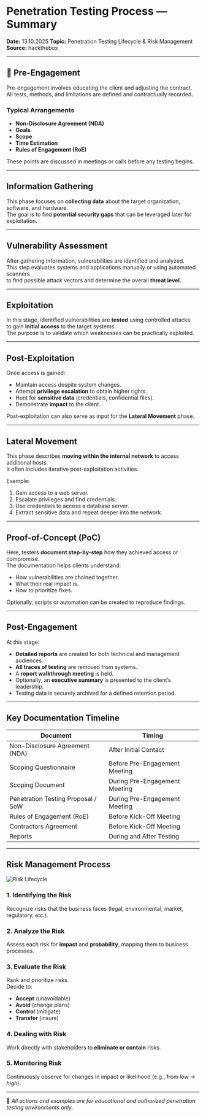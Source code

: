 # Penetration Testing Process — Summary

**Date:** 13.10.2025 
**Topic:** Penetration Testing Lifecycle & Risk Management  
**Source:** hackthebox 

---

## 🧩 Pre-Engagement

Pre-engagement involves educating the client and adjusting the contract.  
All tests, methods, and limitations are defined and contractually recorded.

### Typical Arrangements
- **Non-Disclosure Agreement (NDA)**
- **Goals**
- **Scope**
- **Time Estimation**
- **Rules of Engagement (RoE)**

These points are discussed in meetings or calls before any testing begins.

---

##  Information Gathering

This phase focuses on **collecting data** about the target organization, software, and hardware.  
The goal is to find **potential security gaps** that can be leveraged later for exploitation.

---

##  Vulnerability Assessment

After gathering information, vulnerabilities are identified and analyzed.  
This step evaluates systems and applications manually or using automated scanners  
to find possible attack vectors and determine the overall **threat level**.

---

##  Exploitation

In this stage, identified vulnerabilities are **tested** using controlled attacks  
to gain **initial access** to the target systems.  
The purpose is to validate which weaknesses can be practically exploited.

---

##  Post-Exploitation

Once access is gained:
- Maintain access despite system changes.
- Attempt **privilege escalation** to obtain higher rights.
- Hunt for **sensitive data** (credentials, confidential files).
- Demonstrate **impact** to the client.

Post-exploitation can also serve as input for the **Lateral Movement** phase.

---

##  Lateral Movement

This phase describes **moving within the internal network** to access additional hosts.  
It often includes iterative post-exploitation activities.  

Example:
1. Gain access to a web server.
2. Escalate privileges and find credentials.
3. Use credentials to access a database server.
4. Extract sensitive data and repeat deeper into the network.

---

##  Proof-of-Concept (PoC)

Here, testers **document step-by-step** how they achieved access or compromise.  
The documentation helps clients understand:
- How vulnerabilities are chained together.
- What their real impact is.
- How to prioritize fixes.

Optionally, scripts or automation can be created to reproduce findings.

---

##  Post-Engagement

At this stage:
- **Detailed reports** are created for both technical and management audiences.
- **All traces of testing** are removed from systems.
- A **report walkthrough meeting** is held.
- Optionally, an **executive summary** is presented to the client’s leadership.
- Testing data is securely archived for a defined retention period.

---

##  Key Documentation Timeline

| Document | Timing |
|-----------|---------|
| Non-Disclosure Agreement (NDA) | After Initial Contact |
| Scoping Questionnaire | Before Pre-Engagement Meeting |
| Scoping Document | During Pre-Engagement Meeting |
| Penetration Testing Proposal / SoW | During Pre-Engagement Meeting |
| Rules of Engagement (RoE) | Before Kick-Off Meeting |
| Contractors Agreement | Before Kick-Off Meeting |
| Reports | During and After Testing |

---

##  Risk Management Process

![Risk Lifecycle](https://github.com/user-attachments/assets/159041c2-04ea-45c7-bf2f-69a946eded88)

### 1. Identifying the Risk  
Recognize risks that the business faces (legal, environmental, market, regulatory, etc.).

### 2. Analyze the Risk  
Assess each risk for **impact** and **probability**, mapping them to business processes.

### 3. Evaluate the Risk  
Rank and prioritize risks.  
Decide to:
- **Accept** (unavoidable)
- **Avoid** (change plans)
- **Control** (mitigate)
- **Transfer** (insure)

### 4. Dealing with Risk  
Work directly with stakeholders to **eliminate or contain** risks.

### 5. Monitoring Risk  
Continuously observe for changes in impact or likelihood (e.g., from *low* → *high*).

---

📘 *All actions and examples are for educational and authorized penetration testing environments only.*


